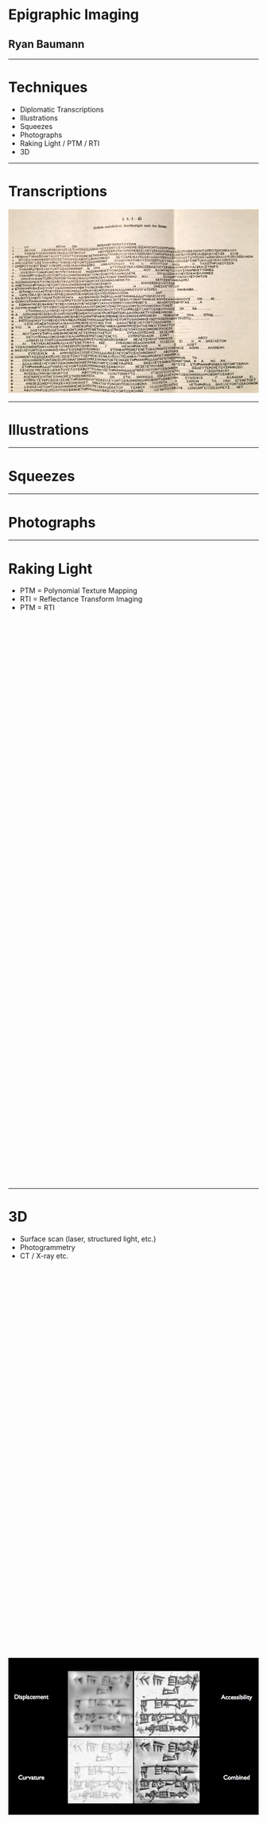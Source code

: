 # Epigraphic Imaging
## Ryan Baumann

---

# Techniques

* Diplomatic Transcriptions
* Illustrations
* Squeezes
* Photographs
* Raking Light / PTM / RTI
* 3D

---

# Transcriptions


![Parian Chronicle Lost Fragment](../assets/Epigraphic_Imaging/das_marmor_parium_001.jpg)

---

# Illustrations


<!-- .slide: data-background="../assets/Epigraphic_Imaging/digital_squeeze_007.jpg" -->


<!-- .slide: data-background="../assets/Epigraphic_Imaging/digital_squeeze_008.jpg" -->

---

# Squeezes


<!-- .slide: data-background="../assets/Epigraphic_Imaging/digital_squeeze_001.jpg" -->


<!-- .slide: data-background="../assets/Epigraphic_Imaging/digital_squeeze_002.jpg" -->


<!-- .slide: data-background="../assets/Epigraphic_Imaging/digital_squeeze_003.jpg" -->


<!-- .slide: data-background="../assets/Epigraphic_Imaging/digital_squeeze_004.jpg" -->

---

# Photographs


<!-- .slide: data-background="../assets/Epigraphic_Imaging/digital_squeeze_005.jpg" -->


<!-- .slide: data-background="../assets/Epigraphic_Imaging/digital_squeeze_009.jpg" -->


<!-- .slide: data-background="../assets/Epigraphic_Imaging/digital_squeeze_010.jpg" -->


<!-- .slide: data-background="../assets/Epigraphic_Imaging/rome_1.jpg" -->


<!-- .slide: data-background="../assets/Epigraphic_Imaging/rome_2.jpg" -->


<!-- .slide: data-background="../assets/Epigraphic_Imaging/digital_squeeze_019.jpg" -->

---

# Raking Light

* PTM = Polynomial Texture Mapping<!-- .element: class="fragment" -->
* RTI = Reflectance Transform Imaging<!-- .element: class="fragment" -->
* PTM = RTI<!-- .element: class="fragment" -->


<iframe data-src="https://player.vimeo.com/video/33252302" width="1000" height="562" frameborder="0" webkitallowfullscreen mozallowfullscreen allowfullscreen></iframe>


<iframe data-src="https://player.vimeo.com/video/96098811" width="1000" height="562" frameborder="0" webkitallowfullscreen mozallowfullscreen allowfullscreen></iframe>

---

# 3D

* Surface scan (laser, structured light, etc.)
* Photogrammetry
* CT / X-ray etc.


<!-- .slide: data-background="../assets/Epigraphic_Imaging/structured_light.jpg" -->


<!-- .slide: data-background="../assets/Epigraphic_Imaging/photogrammetry_photos.jpg" -->


<iframe width="1024" height="768" data-src="https://sketchfab.com/models/21ed34b5c79c40968e5d2d81f1d7b633/embed" frameborder="0" allowfullscreen mozallowfullscreen="true" webkitallowfullscreen="true" onmousewheel=""></iframe>


<!-- .slide: data-background="../assets/Epigraphic_Imaging/Federico_Halbherr_Gortyn.jpg" -->


<!-- .slide: data-background="../assets/Epigraphic_Imaging/12-Gortyn_code_of_laws_fs.jpg" -->


<!-- .slide: data-background="../assets/Epigraphic_Imaging/gortyn_photogrammetry.jpg" -->


<!-- .slide: data-background="../assets/Epigraphic_Imaging/digital_squeeze_066.jpg" -->


<!-- .slide: data-background="../assets/Epigraphic_Imaging/digital_squeeze_067.jpg" -->


<!-- .slide: data-background="../assets/Epigraphic_Imaging/digital_squeeze_068.jpg" -->


<!-- .slide: data-background="../assets/Epigraphic_Imaging/digital_squeeze_013.jpg" -->


<!-- .slide: data-background="../assets/Epigraphic_Imaging/digital_squeeze_026.jpg" -->


<!-- .slide: data-background="../assets/Epigraphic_Imaging/digital_squeeze_027.jpg" -->


<!-- .slide: data-background="../assets/Epigraphic_Imaging/digital_squeeze_028.jpg" -->


<!-- .slide: data-background="../assets/Epigraphic_Imaging/digital_squeeze_029.jpg" -->


<!-- .slide: data-background="../assets/Epigraphic_Imaging/digital_squeeze_014.jpg" -->


<!-- .slide: data-background="../assets/Epigraphic_Imaging/digital_squeeze_015.jpg" -->


<!-- .slide: data-background="../assets/Epigraphic_Imaging/digital_squeeze_016.jpg" -->


![Cuneiform 3D Visualizations](../assets/Epigraphic_Imaging/digital_squeeze_051.jpg)


<!-- .slide: data-background="../assets/Epigraphic_Imaging/digital_squeeze_006.jpg" -->


<!-- .slide: data-background="../assets/Epigraphic_Imaging/digital_squeeze_073.jpg" -->


<!-- .slide: data-background="../assets/Epigraphic_Imaging/digital_squeeze_068.jpg" -->


<!-- .slide: data-background="../assets/Epigraphic_Imaging/digital_squeeze_069.jpg" -->


<!-- .slide: data-background="../assets/Epigraphic_Imaging/digital_squeeze_070.jpg" -->


<!-- .slide: data-background="../assets/Epigraphic_Imaging/digital_squeeze_071.jpg" -->


<iframe width="640" height="480" data-src="https://www.youtube.com/embed/CzHT-BBmGEM" frameborder="0" allowfullscreen></iframe>


<iframe width="640" height="480" data-src="https://www.youtube.com/embed/gSA65utz_30" frameborder="0" allowfullscreen></iframe>


<!-- .slide: data-background="../assets/Epigraphic_Imaging/xrf.jpg" -->

---

# Metadata

* Metadata
* Metadata
* Metadata


<!-- .slide: data-background="../assets/Epigraphic_Imaging/digital_squeeze_008.jpg" -->


<!-- .slide: data-background="../assets/Epigraphic_Imaging/digital_squeeze_009.jpg" -->


![Das Marmor Parium by Google Books](../assets/Epigraphic_Imaging/das_marmor_parium_002.png)


# Metadata

* What the image is of
* Date, location
* Ruler
* Imaging parameters
* License


# EXIF

![EXIF](../assets/Epigraphic_Imaging/exif.png)

---

# Geo

* [Pleiades](http://pleiades.stoa.org/)
* [GeoNames](http://www.geonames.org/)
* [Getty TGN](http://www.getty.edu/research/tools/vocabularies/tgn/)
* [al-Thurayyā](http://maximromanov.github.io/2014/11-20.html)
* AWMC ([Antiquity À-la-carte](http://awmc.unc.edu/awmc/applications/alacarte/))
* GeoJSON, RDF, shapefiles
* [Let's Make a Map](http://bost.ocks.org/mike/map/)


<iframe data-src="http://bl.ocks.org/ryanfb/raw/4ef9795dcfc8063a2e99/" width="1024" height="768"></iframe>

